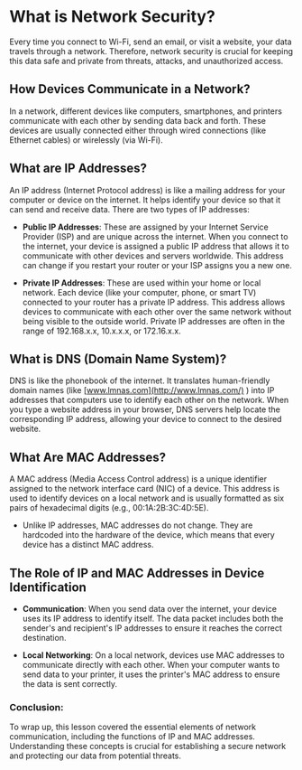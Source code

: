 
# What is Network Security? 
Every time you connect to Wi-Fi, send an email, or visit a website, your data travels through a network. Therefore, network security is crucial for keeping this data safe and private from threats, attacks, and unauthorized access.

## **How Devices Communicate in a Network?**  
In a network, different devices like computers, smartphones, and printers communicate with each other by sending data back and forth. These devices are usually connected either through wired connections (like Ethernet cables) or wirelessly (via Wi-Fi).

## **What are IP Addresses?**  
An IP address (Internet Protocol address) is like a mailing address for your computer or device on the internet. It helps identify your device so that it can send and receive data. There are two types of IP addresses:

-  **Public IP Addresses**: These are assigned by your Internet Service Provider (ISP) and are unique across the internet. When you connect to the internet, your device is assigned a public IP address that allows it to communicate with other devices and servers worldwide. This address can change if you restart your router or your ISP assigns you a new one.
    
- **Private IP Addresses**: These are used within your home or local network. Each device (like your computer, phone, or smart TV) connected to your router has a private IP address. This address allows devices to communicate with each other over the same network without being visible to the outside world. Private IP addresses are often in the range of 192.168.x.x, 10.x.x.x, or 172.16.x.x.
    

## **What is DNS (Domain Name System)?**  
DNS is like the phonebook of the internet. It translates human-friendly domain names (like [www.lmnas.com](http://www.lmnas.com/) ) into IP addresses that computers use to identify each other on the network. When you type a website address in your browser, DNS servers help locate the corresponding IP address, allowing your device to connect to the desired website.

## **What Are MAC Addresses?**  
A MAC address (Media Access Control address) is a unique identifier assigned to the network interface card (NIC) of a device. This address is used to identify devices on a local network and is usually formatted as six pairs of hexadecimal digits (e.g., 00:1A:2B:3C:4D:5E).

-   Unlike IP addresses, MAC addresses do not change. They are hardcoded into the hardware of the device, which means that every device has a distinct MAC address.
    

## **The Role of IP and MAC Addresses in Device Identification**

-   **Communication**: When you send data over the internet, your device uses its IP address to identify itself. The data packet includes both the sender's and recipient's IP addresses to ensure it reaches the correct destination.
    
-   **Local Networking**: On a local network, devices use MAC addresses to communicate directly with each other. When your computer wants to send data to your printer, it uses the printer's MAC address to ensure the data is sent correctly.
    

  
  

### **Conclusion:**

To wrap up, this lesson covered the essential elements of network communication, including the functions of IP and MAC addresses. Understanding these concepts is crucial for establishing a secure network and protecting our data from potential threats.

<!--stackedit_data:
eyJoaXN0b3J5IjpbOTk5NzQ1ODYwLDE2MDQ5MTAwMTgsMTgxMT
M2NzUwOCw3MzA5OTgxMTZdfQ==
-->